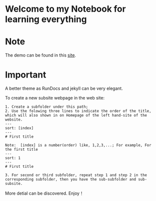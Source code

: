 # Welcome to my Notebook for learning everything

# Note
The demo can be found in this [site](https://LiuxhRobotAI.github.io/awesome-learning/).

# Important
A better theme as RunDocs and jekyll can be very elegant.

To create a new subsite webpage in the web site:
```
1. Create a subfolder under this path;
2. Use the folowing three lines to indicate the order of the title, which will also shown in on Homepage of the left hand-site of the website. 
---
sort: [index]   
---
# First title

Note:  [index] is a number(order) like, 1,2,3,...; For example, For the first title
---
sort: 1   
---
# First title

3. For second or third subfolder, repeat step 1 and step 2 in the corresponding subfolder, then you have the sub-subfolder and sub-subsite.
```

More detial can be discovered. Enjoy！

